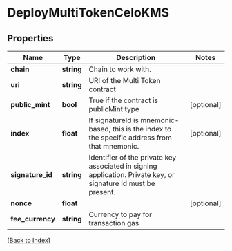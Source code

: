 # DeployMultiTokenCeloKMS

## Properties

Name | Type | Description | Notes
------------ | ------------- | ------------- | -------------
**chain** | **string** | Chain to work with. |
**uri** | **string** | URI of the Multi Token contract |
**public_mint** | **bool** | True if the contract is publicMint type | [optional]
**index** | **float** | If signatureId is mnemonic-based, this is the index to the specific address from that mnemonic. | [optional]
**signature_id** | **string** | Identifier of the private key associated in signing application. Private key, or signature Id must be present. |
**nonce** | **float** |  | [optional]
**fee_currency** | **string** | Currency to pay for transaction gas |

[[Back to Index]](../index.md)
